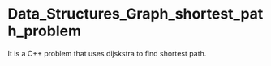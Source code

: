 # Data_Structures_Graph_shortest_path_problem
It is a C++ problem that uses dijskstra to find shortest path.
